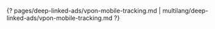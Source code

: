 {? pages/deep-linked-ads/vpon-mobile-tracking.md | multilang/deep-linked-ads/vpon-mobile-tracking.md ?}
